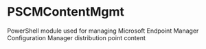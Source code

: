 # PSCMContentMgmt
PowerShell module used for managing Microsoft Endpoint Manager Configuration Manager distribution point content
